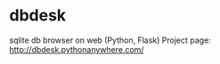 dbdesk
======

sqlite db browser on web (Python, Flask)
Project page: http://dbdesk.pythonanywhere.com/
